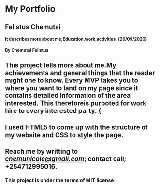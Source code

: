 # My Portfolio
## Felistus Chemutai
#### It describes more about me;Education,work,activities, {26/09/2020}
#### By **Chemutai Felistus**
## This project tells more about me.My achievements and general things that the reader might one to know. Every MVP takes you to where you want to land on my page since it contains detailed information of the area interested. This thereforeis purpoted for work hire to every interested party. {
## I used HTML5 to come up with the structure of my website and CSS to style the page.
## Reach me by writting to <em>chemunicole@gmail.com</em>; contact call; +254712995016.
### This project is under the terms of MIT license
